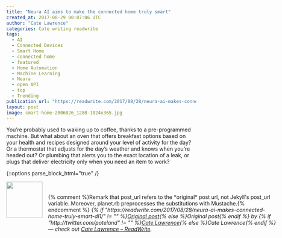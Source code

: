 ```yaml
---
title: "Neura AI aims to make the connected home truly smart"
created_at: 2017-08-29 00:07:06 UTC
author: "Cate Lawrence"
categories: Cate writing readwrite
tags: 
  - AI
  - Connected Devices
  - Smart Home
  - connected home
  - featured
  - Home Automation
  - Machine Learning
  - Neura
  - open API
  - top
  - Trending
publication_url: "https://readwrite.com/2017/08/28/neura-ai-makes-connected-home-truly-smart-dl1/"
layout: post
image: smart-home-2006026_1280-1024x365.jpg
---
```

You’re probably used to waking up to coffee, thanks to a pre-programmed machine. But what about an oven that offers breakfast options based on your health and recipes designed around your level of activity for the day? Or a thermostat that adjusts for the day’s weather and knows when you’re headed out? Or plumbing that alerts you to the exact location of a leak, or plugs that deliver electricity only when you need an item to work?


{::options parse_block_html="true" /}
<div class="author">
   <img src="http://www.rss-specifications.com/rss-spec-rss.gif" style="width: 96px; height: 96;">
   <span style="position: absolute; padding: 32px 15px;">{% comment %}Remark that post_url refers to the *original* post url, not Jekyll's post_url variable. Moreover, planet.rb preprocesses the substitutions with Mustache.{% endcomment %}
      <i>{% if "https://readwrite.com/2017/08/28/neura-ai-makes-connected-home-truly-smart-dl1/" != "" %}<a href="https://readwrite.com/2017/08/28/neura-ai-makes-connected-home-truly-smart-dl1/">Original post</a>{% else %}Original post{% endif %} by {% if "http://twitter.com/poteland" != "" %}<a href="http://twitter.com/poteland">Cate Lawrence</a>{% else %}Cate Lawrence{% endif %} &mdash; check out <a href="https://readwrite.com">Cate Lawrence – ReadWrite</a>.</i>
  </span>
</div>
